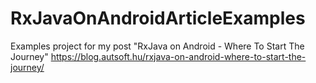 # RxJavaOnAndroidArticleExamples
Examples project for my post "RxJava on Android - Where To Start The Journey"
https://blog.autsoft.hu/rxjava-on-android-where-to-start-the-journey/
